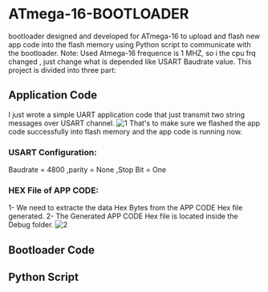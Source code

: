 # ATmega-16-BOOTLOADER

bootloader designed and developed for ATmega-16 to upload and flash new app code into the flash memory using Python script to communicate with the bootloader.
Note: Used Atmega-16 frequence is 1 MHZ, so i the cpu frq changed , just change what is depended like USART Baudrate value.
This project is divided into three part:

## Application Code
I just wrote a simple UART application code that just transmit two string messages over USART channel.
![1](https://user-images.githubusercontent.com/66730765/105389186-3acaa500-5c20-11eb-9110-2cb2aead450d.PNG)
That's to make sure we flashed the app code successfully into flash memory and the app code is running now.

### USART Configuration:
Baudrate = 4800 ,parity = None ,Stop Bit = One

### HEX File of APP CODE:
1- We need to extracte the data Hex Bytes from the APP CODE Hex file generated.
2- The Generated APP CODE Hex file is located inside the Debug folder.
![2](https://user-images.githubusercontent.com/66730765/105389913-1de2a180-5c21-11eb-9e67-dc6b62e83959.PNG)

## Bootloader Code

## Python Script
